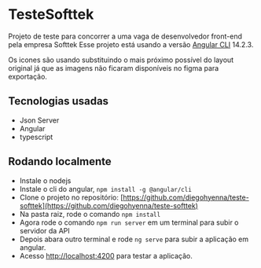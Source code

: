 # TesteSofttek

Projeto de teste para concorrer a uma vaga de desenvolvedor front-end pela empresa Softtek
Esse projeto está usando a versão [Angular CLI](https://github.com/angular/angular-cli) 14.2.3.

Os icones são usando substituindo o mais próximo possível do layout original já que as imagens não ficaram disponíveis no figma para exportação.

## Tecnologias usadas

- Json Server
- Angular
- typescript

## Rodando localmente

- Instale o nodejs
- Instale o cli do angular, `npm install -g @angular/cli`
- Clone o projeto no repositório: [https://github.com/diegohyenna/teste-softtek](https://github.com/diegohyenna/teste-softtek)
- Na pasta raiz, rode o comando `npm install`
- Agora rode o comando `npm run server` em um terminal para subir o servidor da API
- Depois abara outro terminal e rode `ng serve` para subir a aplicação em angular.
- Acesso [http://localhost:4200](http://localhost:4200) para testar a aplicação.
